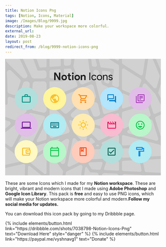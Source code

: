 ```yaml
---
title: Notion Icons Png
tags: [Notion, Icons, Material]
image: /Images/Blog/9999.jpg
description: Make your workspace more colorful.
external_url:
date: 2019-08-23
layout: post
redirect_from: /blog/9999-notion-icons-png
---
```


![alt text](/Images/Blog/9999.jpg "Notion Icons Png")



These are some Icons which I made for my **Notion workspace**. These are bright, vibrant and modern icons that I made using **Adobe Photoshop** and **Google Icon Library**. This pack is **free** and easy to use PNG icons, which will make your Notion workspace more colorful and modern.**Follow my social media for updates.**

You can download this icon pack by going to my Dribbble page.
<p class="text-center">
{% include elements/button.html link="https://dribbble.com/shots/7038798-Notion-Icons-Png" text="Download Here" style="danger" %}
{% include elements/button.html link="https://paypal.me/vyshnavg1" text="Donate" %}
</p>